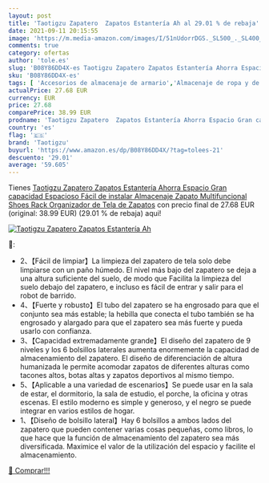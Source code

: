 ```yaml
---
layout: post
title: 'Taotigzu Zapatero  Zapatos Estantería Ah al 29.01 % de rebaja'
date: 2021-09-11 20:15:55
image: 'https://m.media-amazon.com/images/I/51nUdorrDGS._SL500_._SL400_.jpg'
comments: true
category: ofertas
author: 'tole.es'
slug: 'B08Y86DD4X-es Taotigzu Zapatero Zapatos Estantería Ahorra Espacio Gran...'
sku: 'B08Y86DD4X-es'
tags: [ 'Accesorios de almacenaje de armario','Almacenaje de ropa y de armario','Almacenamiento y organización','Hogar y cocina','Zapateros','taotigzu','zapatos', ]
actualPrice: 27.68 EUR
currency: EUR
price: 27.68
comparePrice: 38.99 EUR
prodname: 'Taotigzu Zapatero  Zapatos Estantería Ahorra Espacio Gran capacidad Espacioso Fácil de instalar Almacenaje Zapato Multifuncional Shoes Rack Organizador de Tela de Zapatos'
country: 'es'
flag: '🇪🇸'
brand: 'Taotigzu'
buyurl: 'https://www.amazon.es/dp/B08Y86DD4X/?tag=tolees-21'
descuento: '29.01'
average: '59.605'
---
```


Tienes [Taotigzu Zapatero  Zapatos Estantería Ahorra Espacio Gran capacidad Espacioso Fácil de instalar Almacenaje Zapato Multifuncional Shoes Rack Organizador de Tela de Zapatos](https://www.amazon.es/dp/B08Y86DD4X/?tag=tolees-21) con precio final de  27.68 EUR (original: 38.99 EUR) (29.01 %  de rebaja) aqui!

[![Taotigzu Zapatero  Zapatos Estantería Ah](https://m.media-amazon.com/images/I/51nUdorrDGS._SL500_._SL400_.jpg)](https://www.amazon.es/dp/B08Y86DD4X/?tag=tolees-21)

🔎:

- 2、【Fácil de limpiar】La limpieza del zapatero de tela solo debe limpiarse con un paño húmedo. El nivel más bajo del zapatero se deja a una altura suficiente del suelo, de modo que Facilita la limpieza del suelo debajo del zapatero, e incluso es fácil de entrar y salir para el robot de barrido.
- 4、【Fuerte y robusto】El tubo del zapatero se ha engrosado para que el conjunto sea más estable; la hebilla que conecta el tubo también se ha engrosado y alargado para que el zapatero sea más fuerte y pueda usarlo con confianza.
- 3、【Capacidad extremadamente grande】El diseño del zapatero de 9 niveles y los 6 bolsillos laterales aumenta enormemente la capacidad de almacenamiento del zapatero. El diseño de diferenciación de altura humanizada le permite acomodar zapatos de diferentes alturas como tacones altos, botas altas y zapatos deportivos al mismo tiempo.
- 5、【Aplicable a una variedad de escenarios】Se puede usar en la sala de estar, el dormitorio, la sala de estudio, el porche, la oficina y otras escenas. El estilo moderno es simple y generoso, y el negro se puede integrar en varios estilos de hogar.
- 1、【Diseño de bolsillo lateral】Hay 6 bolsillos a ambos lados del zapatero que pueden contener varias cosas pequeñas, como libros, lo que hace que la función de almacenamiento del zapatero sea más diversificada. Maximice el valor de la utilización del espacio y facilite el almacenamiento.

[🛒 Comprar!!!](https://www.amazon.es/dp/B08Y86DD4X/?tag=tolees-21)
